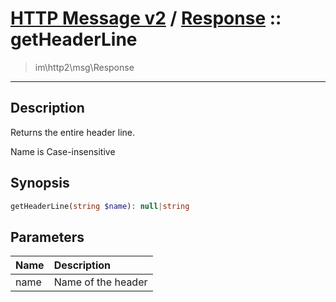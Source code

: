 # [HTTP Message v2](http2.md) / [Response](http2-Response.md) :: getHeaderLine
 > im\http2\msg\Response
____

## Description
Returns the entire header line.

Name is Case-insensitive

## Synopsis
```php
getHeaderLine(string $name): null|string
```

## Parameters
| Name | Description |
| :--- | :---------- |
| name | Name of the header |
